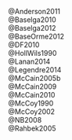 @Anderson2011  
@Baselga2010  
@Baselga2012  
@BaseOrme2012  
@DF2010  
@HollWils1990  
@Lanan2014  
@Legendre2014  
@McCain2005b  
@McCain2009  
@McCain2010  
@McCoy1990  
@McCoy2002  
@NB2008  
@Rahbek2005  